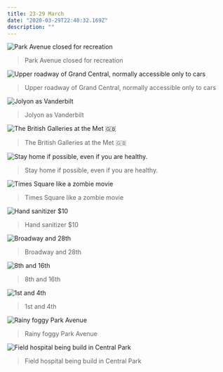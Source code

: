 ```yaml
---
title: 23-29 March
date: "2020-03-29T22:40:32.169Z"
description: ""
---
```


![Park Avenue closed for recreation](./0a612226-3cc6-4cfa-9b97-ba0667076125.jpg)
> Park Avenue closed for recreation

![Upper roadway of Grand Central, normally accessible only to cars](./IMG_9901.jpg)
> Upper roadway of Grand Central, normally accessible only to cars

![Jolyon as Vanderbilt](./IMG_2390.jpg)
> Jolyon as Vanderbilt

![The British Galleries at the Met 🇬🇧](./IMG_2414.jpg)
> The British Galleries at the Met 🇬🇧

![Stay home if possible, even if you are healthy.](./IMG_9752.jpg)
> Stay home if possible, even if you are healthy.

![Times Square like a zombie movie](./IMG_9803.jpg)
> Times Square like a zombie movie

![Hand sanitizer $10](./IMG_9834.jpg)
> Hand sanitizer $10

![Broadway and 28th](./IMG_9840.jpg)
> Broadway and 28th

![8th and 16th](./IMG_9847.jpg)
> 8th and 16th

![1st and 4th](./IMG_9870.jpg)
> 1st and 4th

![Rainy foggy Park Avenue](./IMG_9911.jpg)
> Rainy foggy Park Avenue

![Field hospital being build in Central Park](./IMG_9916.jpg)
> Field hospital being build in Central Park
